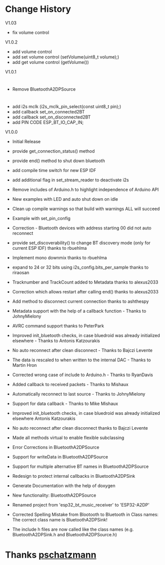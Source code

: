 
# Change History
V1.03
- fix volume control 


V1.0.2
- add volume control 
- add set volume control (setVolume(uint8_t volume);)
- add get volume control (getVolume())


V1.0.1
#
- Remove BluetoothA2DPSource
#
- add i2s mclk (i2s_mclk_pin_select(const uint8_t pin);)
- add callback set_on_connected2BT
- add callback set_on_disconnected2BT
- add PIN CODE ESP_BT_IO_CAP_IN; 



V1.0.0

- Initial Release

- provide get_connection_status() method
- provide end() method to shut down bluetooth
- add compile time switch for new ESP IDF
- add additional flag in set_stream_reader to deactivate i2s
- Remove includes of Arduino.h to highlight independence of Arduino API
- New examples with LED and auto shut down on idle
- Clean up compile warnings so that build with warnings ALL will succeed
- Example with set_pin_config
- Correction - Bluetooth devices with address starting 00 did not auto reconnect
- provide set_discoverability() to change BT discovery mode (only for current ESP IDF) thanks to rbuehlma
- Implement mono downmix thanks to rbuehlma
- expand to 24 or 32 bits using i2s_config.bits_per_sample thanks to riraosan
- Tracknumber and TrackCount added to Metadata thanks to alexus2033
- Correction which allows restart after calling end() thanks to alexus2033
- Add method to disconnect current connection thanks to ashthespy
- Metadata support with the help of a callback function - Thanks to JohnyMielony
- AVRC command support thanks to PeterPark
- Improved init_bluetooth checks, in case bluedroid was already initialized elsewhere - Thanks to Antonis Katzourakis
- No auto reconnect after clean disconnect - Thanks to Bajczi Levente
- The data is rescaled to when written to the internal DAC - Thanks to Martin Hron
- Corrected wrong case of include to Arduino.h - Thanks to RyanDavis
- Added callback to received packets - Thanks to Mishaux
- Automatically reconnect to last source - Thanks to JohnyMielony
- Support for data callback - Thanks to Mike Mishaux
- Improved init_bluetooth checks, in case bluedroid was already initialized elsewhere Antonis Katzourakis
- No auto reconnect after clean disconnect thanks to Bajczi Levente
- Made all methods virtual to enable flexible subclassing
- Error Corrections in BluetoothA2DPSource
- Support for writeData in BluetoothA2DPSource
- Support for multiple alternative BT names in BluetoothA2DPSource
- Redesign to protect internal callbacks in BluetoothA2DPSink
- Generate Documentation with the help of doxygen
- New functionality: BluetoothA2DPSource
- Renamed project from 'esp32_bt_music_receiver' to 'ESP32-A2DP'
- Corrected Spelling Mistake from Blootooth to Bluetooth in Class names: The correct class name is BluetoothA2DPSink!
- The include h files are now called like the class names (e.g. BluetoothA2DPSink.h and BluetoothA2DPSource.h)


# Thanks [pschatzmann](https://github.com/pschatzmann)
